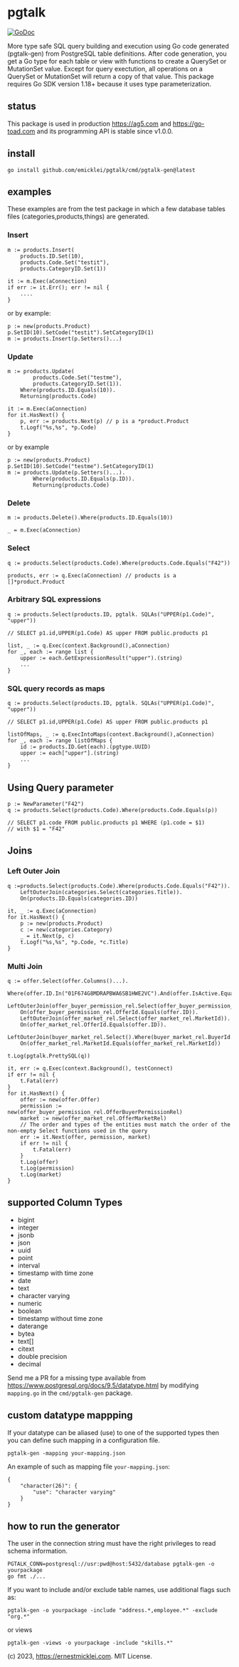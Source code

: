# pgtalk

[![GoDoc](https://pkg.go.dev/badge/github.com/emicklei/pgtalk)](https://pkg.go.dev/github.com/emicklei/pgtalk)

More type safe SQL query building and execution using Go code generated (pgtalk-gen) from PostgreSQL table definitions.
After code generation, you get a Go type for each table or view with functions to create a QuerySet or MutationSet value.
Except for query exectution, all operations on a QuerySet or MutationSet will return a copy of that value.
This package requires Go SDK version 1.18+ because it uses type parameterization.

## status

This package is used in production https://ag5.com and https://go-toad.com and its programming API is stable since v1.0.0.

## install

	go install github.com/emicklei/pgtalk/cmd/pgtalk-gen@latest

## examples

These examples are from the test package in which a few database tables files (categories,products,things) are generated.

### Insert

	m := products.Insert(
		products.ID.Set(10),
		products.Code.Set("testit"),
		products.CategoryID.Set(1))

	it := m.Exec(aConnection)
	if err := it.Err(); err != nil {
		....
	}

or by example:

	p := new(products.Product)
	p.SetID(10).SetCode("testit").SetCategoryID(1)		
	m := products.Insert(p.Setters()...)

### Update

	m := products.Update(
			products.Code.Set("testme"),
			products.CategoryID.Set(1)).
		Where(products.ID.Equals(10)).
		Returning(products.Code)

	it := m.Exec(aConnection)	
	for it.HasNext() {
		p, err := products.Next(p) // p is a *product.Product
		t.Logf("%s,%s", *p.Code)
	}		

or by example

	p := new(products.Product)
	p.SetID(10).SetCode("testme").SetCategoryID(1)		
	m := products.Update(p.Setters()...).
			Where(products.ID.Equals(p.ID)).
			Returning(products.Code)

### Delete

	m := products.Delete().Where(products.ID.Equals(10))

	_ = m.Exec(aConnection)

### Select

	q := products.Select(products.Code).Where(products.Code.Equals("F42"))

	products, err := q.Exec(aConnection) // products is a []*product.Product

### Arbitrary SQL expressions

	q := products.Select(products.ID, pgtalk. SQLAs("UPPER(p1.Code)", "upper"))
	
	// SELECT p1.id,UPPER(p1.Code) AS upper FROM public.products p1
	
	list, _ := q.Exec(context.Background(),aConnection)
	for _, each := range list {
		upper := each.GetExpressionResult("upper").(string)
		...
	}

### SQL query records as maps

	q := products.Select(products.ID, pgtalk. SQLAs("UPPER(p1.Code)", "upper"))

	// SELECT p1.id,UPPER(p1.Code) AS upper FROM public.products p1

	listOfMaps, _ := q.ExecIntoMaps(context.Background(),aConnection)
	for _, each := range listOfMaps {
		id := products.ID.Get(each).(pgtype.UUID)
		upper := each["upper"].(string)
		...
	}

## Using Query parameter

	p := NewParameter("F42")
	q := products.Select(products.Code).Where(products.Code.Equals(p))

	// SELECT p1.code FROM public.products p1 WHERE (p1.code = $1)
	// with $1 = "F42"

## Joins

### Left Outer Join

    q :=products.Select(products.Code).Where(products.Code.Equals("F42")).
        LeftOuterJoin(categories.Select(categories.Title)).
        On(products.ID.Equals(categories.ID))

	it, _ := q.Exec(aConnection)
	for it.HasNext() {
		p := new(products.Product)
		c := new(categories.Category)
		_ = it.Next(p, c)
		t.Logf("%s,%s", *p.Code, *c.Title)
	}

### Multi Join

	q := offer.Select(offer.Columns()...).
		Where(offer.ID.In("01F674G8MDRAPBWA6SB1HWE2VC").And(offer.IsActive.Equals(true))).
		LeftOuterJoin(offer_buyer_permission_rel.Select(offer_buyer_permission_rel.BuyerPermission)).
		On(offer_buyer_permission_rel.OfferId.Equals(offer.ID)).
		LeftOuterJoin(offer_market_rel.Select(offer_market_rel.MarketId)).
		On(offer_market_rel.OfferId.Equals(offer.ID)).
		LeftOuterJoin(buyer_market_rel.Select().Where(buyer_market_rel.BuyerId.Equals("X1010_0100002"))).
		On(offer_market_rel.MarketId.Equals(offer_market_rel.MarketId))

	t.Log(pgtalk.PrettySQL(q))

	it, err := q.Exec(context.Background(), testConnect)
	if err != nil {
		t.Fatal(err)
	}
	for it.HasNext() {
		offer := new(offer.Offer)
		permission := new(offer_buyer_permission_rel.OfferBuyerPermissionRel)
		market := new(offer_market_rel.OfferMarketRel)
		// The order and types of the entities must match the order of the non-empty Select functions used in the query
		err := it.Next(offer, permission, market)
		if err != nil {
			t.Fatal(err)
		}
		t.Log(offer)
		t.Log(permission)
		t.Log(market)
	}

## supported Column Types

- bigint
- integer
- jsonb
- json
- uuid
- point
- interval
- timestamp with time zone
- date
- text
- character varying
- numeric
- boolean
- timestamp without time zone
- daterange
- bytea
- text[]
- citext
- double precision
- decimal

Send me a PR for a missing type available from https://www.postgresql.org/docs/9.5/datatype.html by modifying `mapping.go` in the `cmd/pgtalk-gen` package.

## custom datatype mappping

If your datatype can be aliased (use) to one of the supported types then you can define such mapping in a configuration file.

	pgtalk-gen -mapping your-mapping.json

An example of such as mapping file `your-mapping.json`:

	{
		"character(26)": {
			"use": "character varying"
		}
	}

## how to run the generator

The user in the connection string must have the right privileges to read schema information.

	PGTALK_CONN=postgresql://usr:pwd@host:5432/database pgtalk-gen -o yourpackage
	go fmt ./...

If you want to include and/or exclude table names, use additional flags such as:

	pgtalk-gen -o yourpackage -include "address.*,employee.*" -exclude "org.*"

or views

	pgtalk-gen -views -o yourpackage -include "skills.*"

(c) 2023, https://ernestmicklei.com. MIT License.
